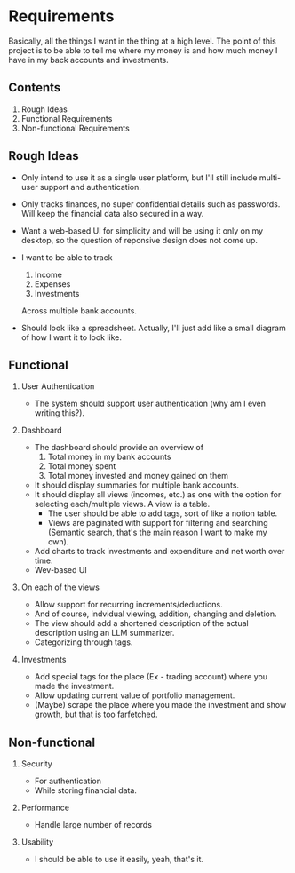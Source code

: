 # Requirements

Basically, all the things I want in the thing at a high level. The point of this project is to be able to tell me where my money is and how much money I have in my back accounts and investments.

## Contents

1. Rough Ideas
2. Functional Requirements
3. Non-functional Requirements

## Rough Ideas

- Only intend to use it as a single user platform, but I'll still include multi-user support and authentication.
- Only tracks finances, no super confidential details such as passwords. Will keep the financial data also secured in a way.
- Want a web-based UI for simplicity and will be using it only on my desktop, so the question of reponsive design does not come up.
- I want to be able to track
    1. Income
    2. Expenses
    3. Investments

    Across multiple bank accounts.
- Should look like a spreadsheet. Actually, I'll just add like a small diagram of how I want it to look like.

## Functional

1. User Authentication
    - The system should support user authentication (why am I even writing this?).

2. Dashboard
    - The dashboard should provide an overview of
        1. Total money in my bank accounts
        2. Total money spent
        3. Total money invested and money gained on them
    - It should display summaries for multiple bank accounts.
    - It should display all views (incomes, etc.) as one with the option for selecting each/multiple views. A view is a table.
        - The user should be able to add tags, sort of like a notion table.
        - Views are paginated with support for filtering and searching (Semantic search, that's the main reason I want to make my own).
    - Add charts to track investments and expenditure and net worth over time.
    - Wev-based UI

3. On each of the views
    - Allow support for recurring increments/deductions.
    - And of course, indvidual viewing, addition, changing and deletion.
    - The view should add a shortened description of the actual description using an LLM summarizer.
    - Categorizing through tags.

4. Investments
    - Add special tags for the place (Ex - trading account) where you made the investment.
    - Allow updating current value of portfolio management.
    - (Maybe) scrape the place where you made the investment and show growth, but that is too farfetched.

## Non-functional

1. Security
    - For authentication
    - While storing financial data.

2. Performance
    - Handle large number of records

3. Usability
    - I should be able to use it easily, yeah, that's it.

